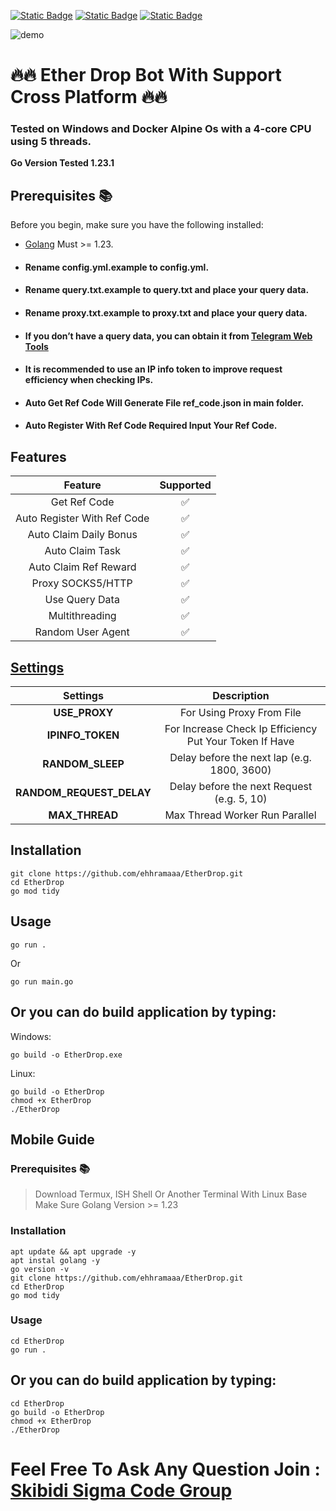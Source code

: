 [![Static Badge](https://img.shields.io/badge/Telegram-Bot%20Link-Link?style=for-the-badge&logo=Telegram&logoColor=white&logoSize=auto&color=blue)](https://t.me/fomo/app?startapp=ref_JDLG5)
[![Static Badge](https://img.shields.io/badge/Telegram-Channel%20Link-Link?style=for-the-badge&logo=Telegram&logoColor=white&logoSize=auto&color=blue)](https://t.me/skibidi_sigma_code)
[![Static Badge](https://img.shields.io/badge/Telegram-Chat%20Link-Link?style=for-the-badge&logo=Telegram&logoColor=white&logoSize=auto&color=blue)](https://t.me/skibidi_sigma_chat)

![demo](https://raw.githubusercontent.com/ehhramaaa/EtherDrop/main/demo/demo.png)

# 🔥🔥 Ether Drop Bot With Support Cross Platform 🔥🔥

### Tested on Windows and Docker Alpine Os with a 4-core CPU using 5 threads.

**Go Version Tested 1.23.1**

## Prerequisites 📚

Before you begin, make sure you have the following installed:

- [Golang](https://go.dev/doc/install) Must >= 1.23.
- #### Rename config.yml.example to config.yml.
- #### Rename query.txt.example to query.txt and place your query data.
- #### Rename proxy.txt.example to proxy.txt and place your query data.
- #### If you don’t have a query data, you can obtain it from [Telegram Web Tools](https://github.com/ehhramaaa/telegram-web-tools)
- #### It is recommended to use an IP info token to improve request efficiency when checking IPs.
- #### Auto Get Ref Code Will Generate File ref_code.json in main folder.
- #### Auto Register With Ref Code Required Input Your Ref Code.

## Features

|           Feature           | Supported |
| :-------------------------: | :-------: |
|        Get Ref Code         |    ✅     |
| Auto Register With Ref Code |    ✅     |
|   Auto Claim Daily Bonus    |    ✅     |
|       Auto Claim Task       |    ✅     |
|    Auto Claim Ref Reward    |    ✅     |
|      Proxy SOCKS5/HTTP      |    ✅     |
|       Use Query Data        |    ✅     |
|       Multithreading        |    ✅     |
|      Random User Agent      |    ✅     |

## [Settings](https://github.com/ehhramaaa/EtherDrop/blob/main/configs/config.yml.example)

|         Settings         |                       Description                       |
| :----------------------: | :-----------------------------------------------------: |
|      **USE_PROXY**       |                For Using Proxy From File                |
|     **IPINFO_TOKEN**     | For Increase Check Ip Efficiency Put Your Token If Have |
|     **RANDOM_SLEEP**     |       Delay before the next lap (e.g. 1800, 3600)       |
| **RANDOM_REQUEST_DELAY** |       Delay before the next Request (e.g. 5, 10)        |
|      **MAX_THREAD**      |             Max Thread Worker Run Parallel              |

## Installation

```shell
git clone https://github.com/ehhramaaa/EtherDrop.git
cd EtherDrop
go mod tidy
```

## Usage

```shell
go run .
```

Or

```shell
go run main.go
```

## Or you can do build application by typing:

Windows:

```shell
go build -o EtherDrop.exe
```

Linux:

```shell
go build -o EtherDrop
chmod +x EtherDrop
./EtherDrop
```

## Mobile Guide

### Prerequisites 📚

> Download Termux, ISH Shell Or Another Terminal With Linux Base
> Make Sure Golang Version >= 1.23

### Installation

```shell
apt update && apt upgrade -y
apt instal golang -y
go version -v
git clone https://github.com/ehhramaaa/EtherDrop.git
cd EtherDrop
go mod tidy
```

### Usage

```shell
cd EtherDrop
go run .
```

## Or you can do build application by typing:

```shell
cd EtherDrop
go build -o EtherDrop
chmod +x EtherDrop
./EtherDrop
```

# Feel Free To Ask Any Question Join : [Skibidi Sigma Code Group](https://t.me/skibidi_sigma_chat)
